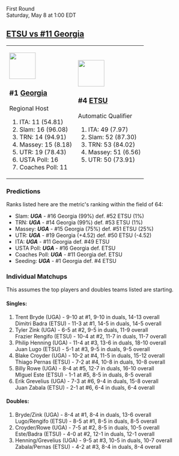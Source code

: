 First Round  
Saturday, May 8 at 1:00 EDT
## [ETSU vs #11 Georgia](https://www.ncaa.com/game/5833390) 

<table><tr><td>  

<a href="../index.md"><img src="https://www.ncaa.com/sites/default/files/images/logos/schools/g/georgia.70.png" width="70" height="70" /></a>  

<h3>#1 <a href="../index.md">Georgia</a></h3>  

Regional Host  

<ol>  
<li>ITA: 11 (54.81)</li>  
<li>Slam: 16 (96.08)</li>  
<li>TRN: 14 (94.91)</li>  
<li>Massey: 15 (8.18)</li>  
<li>UTR: 19 (78.43)</li>  
<li>USTA Poll: 16</li>  
<li>Coaches Poll: 11</li>  
</ol>  

</td><td>  

<a href="../index.md"><img src="https://www.ncaa.com/sites/default/files/images/logos/schools/e/east-tenn-st.70.png" width="70" height="70" /></a>  

<h3>#4 <a href="../index.md">ETSU</a></h3>  

Automatic Qualifier  

<ol>  
<li>ITA: 49 (7.97)</li>  
<li>Slam: 52 (87.30)</li>  
<li>TRN: 53 (84.02)</li>  
<li>Massey: 51 (6.56)</li>  
<li>UTR: 50 (73.91)</li>  
</ol>  

</td></tr></table>  

### Predictions  

Ranks listed here are the metric's ranking within the field of 64:  
- Slam: ***UGA*** - #16 Georgia (99%) def. #52 ETSU (1%)  
- TRN: ***UGA*** - #14 Georgia (99%) def. #53 ETSU (1%)  
- Massey: ***UGA*** - #15 Georgia (75%) def. #51 ETSU (25%)  
- UTR: ***UGA*** - #19 Georgia (+4.52) def. #50 ETSU (-4.52)  
- ITA: ***UGA*** - #11 Georgia def. #49 ETSU  
- USTA Poll: ***UGA*** - #16 Georgia def. ETSU  
- Coaches Poll: ***UGA*** - #11 Georgia def. ETSU  
- Seeding: ***UGA*** - #1 Georgia def. #4 ETSU  

### Individual Matchups  

This assumes the top players and doubles teams listed are starting.  

#### Singles:  
1. Trent Bryde (UGA) - 9-10 at #1, 9-10 in duals, 14-13 overall  
   Dimitri Badra (ETSU) - 11-3 at #1, 14-5 in duals, 14-5 overall
2. Tyler Zink (UGA) - 6-5 at #2, 9-5 in duals, 11-9 overall  
   Frazier Rengifo (ETSU) - 10-4 at #2, 11-7 in duals, 11-7 overall
3. Philip Henning (UGA) - 11-4 at #3, 13-6 in duals, 18-10 overall  
   Juan Lugo (ETSU) - 5-1 at #3, 9-5 in duals, 9-5 overall
4. Blake Croyder (UGA) - 10-2 at #4, 11-5 in duals, 15-12 overall  
   Thiago Pernas (ETSU) - 7-2 at #4, 10-8 in duals, 10-8 overall
5. Billy Rowe (UGA) - 8-4 at #5, 12-7 in duals, 16-10 overall  
   MIguel Este (ETSU) - 1-1 at #5, 8-5 in duals, 8-5 overall
6. Erik Grevelius (UGA) - 7-3 at #6, 9-4 in duals, 15-8 overall  
   Juan Zabala (ETSU) - 2-1 at #6, 6-4 in duals, 6-4 overall

#### Doubles:  
1. Bryde/Zink (UGA) - 8-4 at #1, 8-4 in duals, 13-6 overall  
   Lugo/Rengifo (ETSU) - 8-5 at #1, 8-5 in duals, 8-5 overall
2. Croyder/Rowe (UGA) - 7-5 at #2, 8-5 in duals, 10-5 overall  
   Este/Badra (ETSU) - 4-0 at #2, 12-1 in duals, 12-1 overall
3. Henning/Grevelius (UGA) - 9-5 at #3, 10-5 in duals, 10-7 overall  
   Zabala/Pernas (ETSU) - 4-2 at #3, 8-4 in duals, 8-4 overall
